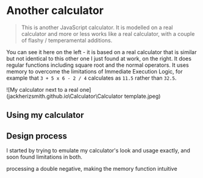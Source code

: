 # Another calculator

> This is another JavaScript calculator. It is modelled on a real calculator and more or less works like a real calculator, with a couple of flashy / temperamental additions.

You can see it here on the left - it is based on a real calculator that is similar but not identical to this other one I just found at work, on the right. It does regular functions including square root and the normal operators. It uses memory to overcome the limitations of Immediate Execution Logic, for example that `3 + 5 x 6 - 2 / 4` calculates as `11.5` rather than `32.5`.

![My calculator next to a real one](jackherizsmith.github.io\Calculator\Calculator template.jpeg)

## Using my calculator


## Design process
I started by trying to emulate my calculator's look and usage exactly, and soon found limitations in both.

processing a double negative, making the memory function intuitive